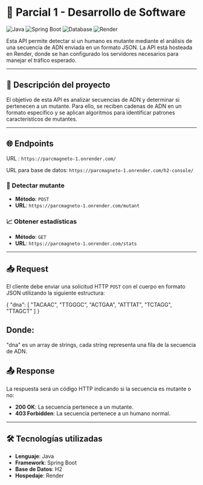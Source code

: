 # 🧬 Parcial 1 - Desarrollo de Software

![Java](https://img.shields.io/badge/Java-11-orange) ![Spring Boot](https://img.shields.io/badge/Spring%20Boot-2.5.0-brightgreen) ![Database](https://img.shields.io/badge/Database-H2-blue) ![Render](https://img.shields.io/badge/Hosting-Render-purple)

Esta API permite detectar si un humano es mutante mediante el análisis de una secuencia de ADN enviada en un formato JSON. La API está hosteada en Render, donde se han configurado los servidores necesarios para manejar el tráfico esperado.

---

## 📌 Descripción del proyecto

El objetivo de esta API es analizar secuencias de ADN y determinar si pertenecen a un mutante. Para ello, se reciben cadenas de ADN en un formato específico y se aplican algoritmos para identificar patrones característicos de mutantes.

---

## 🌐 Endpoints

URL : `https://parcmagneto-1.onrender.com/`

URL para base de datos: `https://parcmagneto-1.onrender.com/h2-console/`

### 🚀 Detectar mutante
- **Método**: `POST`
- **URL**: `https://parcmagneto-1.onrender.com/mutant`

### 📈 Obtener estadísticas
- **Método**: `GET`
- **URL**: `https://parcmagneto-1.onrender.com/stats`

---

## 📥 Request

El cliente debe enviar una solicitud HTTP `POST` con el cuerpo en formato JSON utilizando la siguiente estructura:


{
  "dna": [
    "TACAAC",
    "TTGGGC",
    "ACTGAA",
    "ATTTAT",
    "TCTAGG",
    "TTAGCT"
  ]
}

## Donde:

"dna" es un array de strings, cada string representa una fila de la secuencia de ADN.


## 📤 Response

La respuesta será un código HTTP indicando si la secuencia es mutante o no:

- **200 OK**: La secuencia pertenece a un mutante.
- **403 Forbidden**: La secuencia pertenece a un humano normal.

---

## 🛠 Tecnologías utilizadas

- **Lenguaje**: Java
- **Framework**: Spring Boot
- **Base de Datos**: H2
- **Hospedaje**: Render

